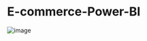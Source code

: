 # E-commerce-Power-BI

![image](file:///C:/Users/fuj/OneDrive/Pictures/Screenshots/Screenshot%202024-06-08%20141243.png)
